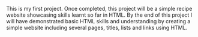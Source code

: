 This is my first project. Once completed, this project will be a simple recipe website showcasing skills learnt so far in HTML. By the end of this project I will have demonstrated basic HTML skills and understanding by creating a simple website including several pages, titles, lists and links using HTML.